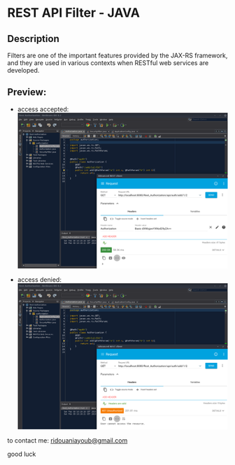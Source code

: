 # REST API Filter - JAVA

## Description
Filters are one of the important features provided by the JAX-RS framework, and they are used in various contexts when RESTful web services are developed.

## Preview:
 - access accepted:
 ![access](https://raw.githubusercontent.com/ayoubridouani/rest_filter/master/access%20accepted.png "access")

 - access denied:
 ![access](https://raw.githubusercontent.com/ayoubridouani/rest_filter/master/access%20denied.png "access")


to contact me: ridouaniayoub@gmail.com

good luck
